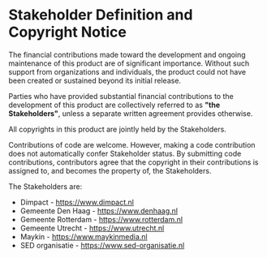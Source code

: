 # Stakeholder Definition and Copyright Notice

The financial contributions made toward the development and ongoing
maintenance of this product are of significant importance. Without such
support from organizations and individuals, the product could not have been
created or sustained beyond its initial release.

Parties who have provided substantial financial contributions to the
development of this product are collectively referred to as 
**"the Stakeholders"**, unless a separate written agreement provides otherwise.

All copyrights in this product are jointly held by the Stakeholders.

Contributions of code are welcome. However, making a code contribution does
not automatically confer Stakeholder status. By submitting code contributions,
contributors agree that the copyright in their contributions is assigned to, 
and becomes the property of, the Stakeholders.

The Stakeholders are:

* Dimpact - https://www.dimpact.nl
* Gemeente Den Haag - https://www.denhaag.nl
* Gemeente Rotterdam - https://www.rotterdam.nl
* Gemeente Utrecht - https://www.utrecht.nl
* Maykin - https://www.maykinmedia.nl
* SED organisatie - https://www.sed-organisatie.nl
